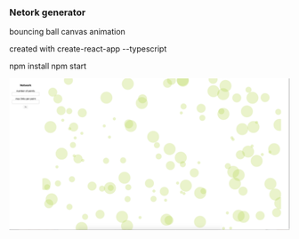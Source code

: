 ### Netork generator

bouncing ball canvas animation

created with create-react-app --typescript

npm install
npm start

![](screenshot.png)
